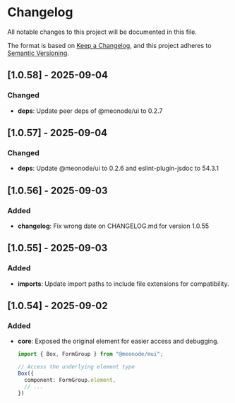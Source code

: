 # Changelog

All notable changes to this project will be documented in this file.

The format is based on [Keep a Changelog](https://keepachangelog.com/en/1.0.0/),
and this project adheres to [Semantic Versioning](https://semver.org/spec/v2.0.0.html).

## [1.0.58] - 2025-09-04

### Changed
- **deps**: Update peer deps of @meonode/ui to 0.2.7

## [1.0.57] - 2025-09-04

### Changed
- **deps**: Update @meonode/ui to 0.2.6 and eslint-plugin-jsdoc to 54.3.1

## [1.0.56] - 2025-09-03

### Added
- **changelog**: Fix wrong date on CHANGELOG.md for version 1.0.55

## [1.0.55] - 2025-09-03

### Added
- **imports**: Update import paths to include file extensions for compatibility.

## [1.0.54] - 2025-09-02

### Added
- **core**: Exposed the original element for easier access and debugging.
    ```typescript
    import { Box, FormGroup } from "@meonode/mui";

    // Access the underlying element type
    Box({
      component: FormGroup.element,
      // ...
    })
    ```
